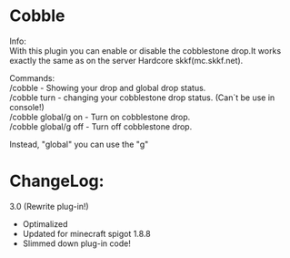 Cobble
======
Info:  
With this plugin you can enable or disable the cobblestone drop.It works exactly the same as on the server Hardcore skkf(mc.skkf.net).

Commands:  
/cobble - Showing your drop and global drop status.  
/cobble turn - changing your cobblestone drop status. (Can`t be use in console!)  
/cobble global/g on - Turn on cobblestone drop.  
/cobble global/g off - Turn off cobblestone drop.  

Instead, "global" you can use the "g"

ChangeLog:
===========
3.0 (Rewrite plug-in!)  
* Optimalized  
* Updated for minecraft spigot 1.8.8  
* Slimmed down plug-in code!  
